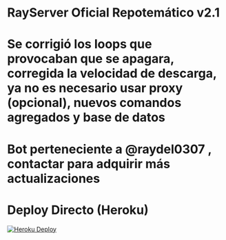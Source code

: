 # RayServer Oficial Repotemático v2.1

# Se corrigió los loops que provocaban que se apagara, corregida la velocidad de descarga, ya no es necesario usar proxy (opcional), nuevos comandos agregados y base de datos

# Bot perteneciente a @raydel0307 , contactar para adquirir más actualizaciones
# Deploy Directo (Heroku)

[![Heroku Deploy](https://www.herokucdn.com/deploy/button.svg)](https://heroku.com/deploy?template=https://github.com/reymichel2009/repotematico)
